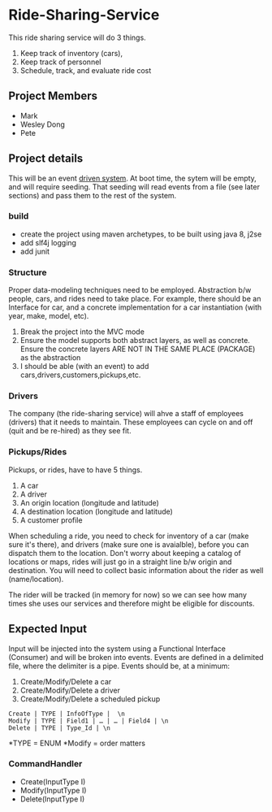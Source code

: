 # Ride-Sharing-Service
This ride sharing service will do 3 things. 
1. Keep track of inventory (cars), 
2. Keep track of personnel
3. Schedule, track, and evaluate ride cost


## Project Members
* Mark
* Wesley Dong
* Pete


## Project details
This will be an event [driven system](https://en.wikipedia.org/wiki/Event-driven_architecture).
At boot time, the sytem will be empty, and will require seeding. That seeding will read events from a file (see later sections) and pass them to the rest of the system. 

### build
* create the project using maven archetypes, to be built using java 8, j2se
* add slf4j logging
* add junit


### Structure
Proper data-modeling techniques need to be employed. Abstraction b/w people, cars, and rides need to take place. For example, there should be an Interface for car, and a concrete implementation for a car instantiation (with year, make, model, etc).

1. Break the project into the MVC mode
2. Ensure the model supports both abstract layers, as well as concrete. Ensure the concrete layers ARE NOT IN THE SAME PLACE (PACKAGE) as the abstraction
3. I should be able (with an event) to add cars,drivers,customers,pickups,etc.


### Drivers
The company (the ride-sharing service) will ahve a staff of employees (drivers) that it needs to maintain. These employees can cycle on and off (quit and be re-hired) as they see fit.

### Pickups/Rides
Pickups, or rides, have to have 5 things.
1. A car
2. A driver
3. An origin location (longitude and latitude)
4. A destination location (longitude and latitude)
5. A customer profile

When scheduling a ride, you need to check for inventory of a car (make sure it's there), and drivers (make sure one is avaialble), before you can dispatch them to the location. Don't worry about keeping a catalog of locations or maps, rides will just go in a straight line b/w origin and destination. You will need to collect basic information about the rider as well (name/location).

The rider will be tracked (in memory for now) so we can see how many times she uses our services and therefore might be eligible for discounts. 


## Expected Input
Input will be injected into the system using a Functional Interface (Consumer) and will be broken into events. Events are defined in a delimited file, where the delimiter is a pipe.
Events should be, at a minimum:
1. Create/Modify/Delete a car
2. Create/Modify/Delete a driver
3. Create/Modify/Delete a scheduled pickup

```
Create | TYPE | InfoOfType |  \n
Modify | TYPE | Field1 | … | … | Field4 | \n
Delete | TYPE | Type_Id | \n
```
*TYPE = ENUM
*Modify = order matters

### CommandHandler
- Create(InputType I)
- Modify(InputType I)
- Delete(InputType I)
